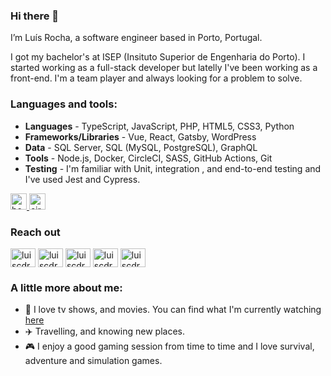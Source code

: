 ### Hi there 👋
I’m Luís Rocha, a software engineer based in Porto, Portugal. 

I got my bachelor's at ISEP (Insituto Superior de Engenharia do Porto). I started working as a full-stack developer but latelly I've been working as a front-end. I'm a team player and always looking for a problem to solve.

### Languages and tools:
- **Languages** -  TypeScript, JavaScript, PHP, HTML5, CSS3, Python
- **Frameworks/Libraries** - Vue, React, Gatsby, WordPress
- **Data** -  SQL Server, SQL (MySQL, PostgreSQL), GraphQL
- **Tools** - Node.js, Docker, CircleCI, SASS, GitHub Actions, Git
- **Testing** - I'm familiar with Unit, integration , and end-to-end testing and I've used Jest and Cypress.

<p align="left"> 
<a href="https://getbootstrap.com" target="_blank"> <img src="https://devicons.github.io/devicon/devicon.git/icons/bootstrap/bootstrap-plain.svg" alt="bootstrap" width="26" height="26"/> </a> 
<a href="https://circleci.com" target="_blank"> <img src="https://www.vectorlogo.zone/logos/circleci/circleci-icon.svg" alt="circleci" width="26" height="26"/> </a>

### Reach out 
<p align="left">
<a href="mailto:luis.cdrocha@hotmail.com?subject=GitHub" target="blank"><img align="center" src="https://cdn.jsdelivr.net/npm/simple-icons@3.0.1/icons/gmail.svg" alt="luiscdrocha" height="30" width="40" /></a>
<a href="https://twitter.com/luiscdrocha" target="blank"><img align="center" src="https://cdn.jsdelivr.net/npm/simple-icons@3.0.1/icons/twitter.svg" alt="luiscdrocha" height="30" width="40" /></a>
<a href="https://linkedin.com/in/luiscdrocha" target="blank"><img align="center" src="https://cdn.jsdelivr.net/npm/simple-icons@3.0.1/icons/linkedin.svg" alt="luiscdrocha" height="30" width="40" /></a>
<a href="https://fb.com/luiscdrocha" target="blank"><img align="center" src="https://cdn.jsdelivr.net/npm/simple-icons@3.0.1/icons/facebook.svg" alt="luiscdrocha" height="30" width="40" /></a>
<a href="https://instagram.com/luiscdrocha" target="blank"><img align="center" src="https://cdn.jsdelivr.net/npm/simple-icons@3.0.1/icons/instagram.svg" alt="luiscdrocha" height="30" width="40" /></a>
</p>

### A little more about me:
- :movie_camera: I love tv shows, and movies. You can find what I'm currently watching [here](https://www.tvtime.com/pt_PT/user/7324920/profile)
- :airplane: Travelling, and knowing new places.
- :video_game: I enjoy a good gaming session from time to time and I love survival, adventure and simulation games.

